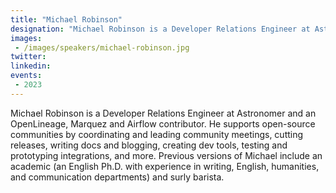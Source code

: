 ```yaml
---
title: "Michael Robinson"
designation: "Michael Robinson is a Developer Relations Engineer at Astronomer and a contributor to OpenLineage, Marquez and Airflow."
images:
 - /images/speakers/michael-robinson.jpg
twitter: 
linkedin: 
events:
 - 2023
---
```


Michael Robinson is a Developer Relations Engineer at Astronomer and an OpenLineage, Marquez and Airflow contributor. He supports open-source communities by coordinating and leading community meetings, cutting releases, writing docs and blogging, creating dev tools, testing and prototyping integrations, and more. Previous versions of Michael include an academic (an English Ph.D. with experience in writing, English, humanities, and communication departments) and surly barista.